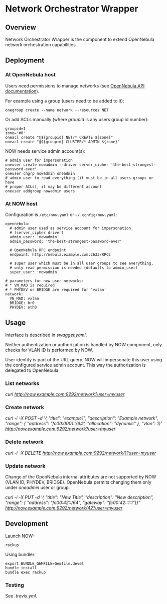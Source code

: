 # Network Orchestrator Wrapper

## Overview
Network Orchestrator Wrapper is the component to extend OpenNebula network orchestration capabilities.

## Deployment

### At OpenNebula host

Users need permissions to manage networks (see [OpenNebula API documentation](http://docs.opennebula.org/stable/integration/system_interfaces/api.html#onevnet)).

For example using a group (users need to be added to it):

    onegroup create --name network --resources NET

Or add ACLs manually (where *groupid* is any users group id number):

    groupid=1
    zone='#0'
    oneacl create "@${groupid} NET/* CREATE ${zone}"
    oneacl create "@${groupid} CLUSTER/* ADMIN ${zone}"

NOW needs service admin account(s):

    # admin user for impersonation
    oneuser create nowadmin --driver server_cipher 'the-best-strongest-password-ever'
    oneuser chgrp nowadmin oneadmin
    # admin user to read everything (it must be in all users groups or have
    # proper ACLs), it may be different account
    oneuser addgroup nowadmin users

### At NOW host

Configuration is `/etc/now.yaml` or `~/.config/now.yaml`:

    opennebula:
      # admin user used as service account for impersonation
      # (server_cipher driver)
      admin_user: 'nowadmin'
      admin_password: 'the-best-strongest-password-ever'

      # OpenNebula RPC endpoint
      endpoint: http://nebula.example.com:2633/RPC2

      # super user which must be in all user groups to see everything,
      # only read permission is needed (defaults to admin_user)
      super_user: 'nowadmin'

    # parameters for new user networks:
    # * VN_MAD is required
    # * PHYDEV or BRIDGE are required for 'vxlan'
    network:
      VN_MAD: vxlan
      BRIDGE: br0
      PHYDEV: eth0

## Usage
Interface is described in *swagger.yaml*.

Neither authentization or authorization is handled by NOW component, only checks for VLAN ID is performed by NOW.

User identity is part of the URL query. NOW will impersonate this user using the configured service admin account. This way the authorization is delegated to OpenNebula.


### List networks

 *curl http://now.example.com:9292/network?user=myuser*

### Create network

 *curl -i -X POST -d '{ "title": "example1", "description": "Example network", "range": { "address": "fc00:0001::/64", "allocation": "dynamic" }, "vlan": 1}' http://now.example.com:9292/network?user=myuser*

### Delete network

 *curl -i -X DELETE http://now.example.com:9292/network/1?user=myuser*

### Update network

Change of the OpenNebula internal attributes are not supported by NOW (VLAN ID, PHYDEV, BRIDGE). OpenNebula permits changing them only under *oneadmin* user or group.

 *curl -i -X PUT -d '{ "title": "New Title", "description": "New description", "range": { "address": "fc00:42::/64", "gateway": "fc00:42::1:1"}}" http://now.example.com:9292/network/42?user=myuser*

## Development

Launch NOW:

    rackup

Using bundler:

    export BUNDLE_GEMFILE=Gemfile.devel
    bundle install
    bundle exec rackup

### Testing

See *.travis.yml*.

